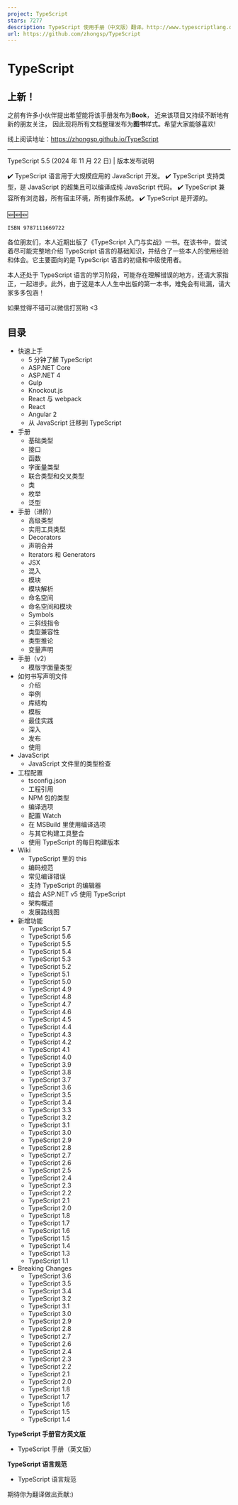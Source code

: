 ```yaml
---
project: TypeScript
stars: 7277
description: TypeScript 使用手册（中文版）翻译。http://www.typescriptlang.org
url: https://github.com/zhongsp/TypeScript
---
```


TypeScript
==========

上新！
---

之前有许多小伙伴提出希望能将该手册发布为**Book**， 近来该项目又持续不断地有新的朋友关注， 因此现将所有文档整理发布为**图书**样式。希望大家能够喜欢!

线上阅读地址：https://zhongsp.github.io/TypeScript

* * *

TypeScript 5.5 (2024 年 11 月 22 日) | 版本发布说明

✔️ TypeScript 语言用于大规模应用的 JavaScript 开发。 ✔️ TypeScript 支持类型，是 JavaScript 的超集且可以编译成纯 JavaScript 代码。 ✔️ TypeScript 兼容所有浏览器，所有宿主环境，所有操作系统。 ✔️ TypeScript 是开源的。

🆕🆕🆕

`ISBN 9787111669722`

各位朋友们，本人近期出版了《TypeScript 入门与实战》一书。在该书中，尝试着尽可能完整地介绍 TypeScript 语言的基础知识，并结合了一些本人的使用经验和体会。它主要面向的是 TypeScript 语言的初级和中级使用者。

本人还处于 TypeScript 语言的学习阶段，可能存在理解错误的地方，还请大家指正，一起进步。此外，由于这是本人人生中出版的第一本书，难免会有纰漏，请大家多多包涵！

如果觉得不错可以微信打赏哟 <3

目录
--

-   快速上手
    -   5 分钟了解 TypeScript
    -   ASP.NET Core
    -   ASP.NET 4
    -   Gulp
    -   Knockout.js
    -   React 与 webpack
    -   React
    -   Angular 2
    -   从 JavaScript 迁移到 TypeScript
-   手册
    -   基础类型
    -   接口
    -   函数
    -   字面量类型
    -   联合类型和交叉类型
    -   类
    -   枚举
    -   泛型
-   手册（进阶）
    -   高级类型
    -   实用工具类型
    -   Decorators
    -   声明合并
    -   Iterators 和 Generators
    -   JSX
    -   混入
    -   模块
    -   模块解析
    -   命名空间
    -   命名空间和模块
    -   Symbols
    -   三斜线指令
    -   类型兼容性
    -   类型推论
    -   变量声明
-   手册（v2）
    -   模版字面量类型
-   如何书写声明文件
    -   介绍
    -   举例
    -   库结构
    -   模板
    -   最佳实践
    -   深入
    -   发布
    -   使用
-   JavaScript
    -   JavaScript 文件里的类型检查
-   工程配置
    -   tsconfig.json
    -   工程引用
    -   NPM 包的类型
    -   编译选项
    -   配置 Watch
    -   在 MSBuild 里使用编译选项
    -   与其它构建工具整合
    -   使用 TypeScript 的每日构建版本
-   Wiki
    -   TypeScript 里的 this
    -   编码规范
    -   常见编译错误
    -   支持 TypeScript 的编辑器
    -   结合 ASP.NET v5 使用 TypeScript
    -   架构概述
    -   发展路线图
-   新增功能
    -   TypeScript 5.7
    -   TypeScript 5.6
    -   TypeScript 5.5
    -   TypeScript 5.4
    -   TypeScript 5.3
    -   TypeScript 5.2
    -   TypeScript 5.1
    -   TypeScript 5.0
    -   TypeScript 4.9
    -   TypeScript 4.8
    -   TypeScript 4.7
    -   TypeScript 4.6
    -   TypeScript 4.5
    -   TypeScript 4.4
    -   TypeScript 4.3
    -   TypeScript 4.2
    -   TypeScript 4.1
    -   TypeScript 4.0
    -   TypeScript 3.9
    -   TypeScript 3.8
    -   TypeScript 3.7
    -   TypeScript 3.6
    -   TypeScript 3.5
    -   TypeScript 3.4
    -   TypeScript 3.3
    -   TypeScript 3.2
    -   TypeScript 3.1
    -   TypeScript 3.0
    -   TypeScript 2.9
    -   TypeScript 2.8
    -   TypeScript 2.7
    -   TypeScript 2.6
    -   TypeScript 2.5
    -   TypeScript 2.4
    -   TypeScript 2.3
    -   TypeScript 2.2
    -   TypeScript 2.1
    -   TypeScript 2.0
    -   TypeScript 1.8
    -   TypeScript 1.7
    -   TypeScript 1.6
    -   TypeScript 1.5
    -   TypeScript 1.4
    -   TypeScript 1.3
    -   TypeScript 1.1
-   Breaking Changes
    -   TypeScript 3.6
    -   TypeScript 3.5
    -   TypeScript 3.4
    -   TypeScript 3.2
    -   TypeScript 3.1
    -   TypeScript 3.0
    -   TypeScript 2.9
    -   TypeScript 2.8
    -   TypeScript 2.7
    -   TypeScript 2.6
    -   TypeScript 2.4
    -   TypeScript 2.3
    -   TypeScript 2.2
    -   TypeScript 2.1
    -   TypeScript 2.0
    -   TypeScript 1.8
    -   TypeScript 1.7
    -   TypeScript 1.6
    -   TypeScript 1.5
    -   TypeScript 1.4

**TypeScript 手册官方英文版**

-   TypeScript 手册（英文版）

**TypeScript 语言规范**

-   TypeScript 语言规范

期待你为翻译做出贡献:)
